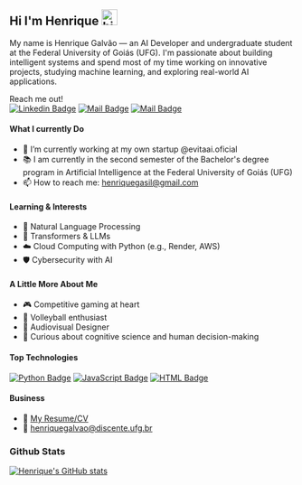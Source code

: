 ## Hi I'm Henrique <img src="https://user-images.githubusercontent.com/1303154/88677602-1635ba80-d120-11ea-84d8-d263ba5fc3c0.gif" width="28px" height="28px" alt="hi">

My name is Henrique Galvão — an AI Developer and undergraduate student at the Federal University of Goiás (UFG). I'm passionate about building intelligent systems and spend most of my time working on innovative projects, studying machine learning, and exploring real-world AI applications.

Reach me out! <br>
[![Linkedin Badge](https://img.shields.io/badge/-henriquegalva0-0e76a8?style=flat&labelColor=0e76a8&logo=linkedin&logoColor=white)](https://www.linkedin.com/in/henriquegalva0) [![Mail Badge](https://img.shields.io/badge/-@henriquegalva0-e84393?style=flat&labelColor=e84393&logo=instagram&logoColor=white)](https://www.instagram.com/henriquegalva0/) [![Mail Badge](https://img.shields.io/badge/-henriquegasil-c0392b?style=flat&labelColor=c0392b&logo=gmail&logoColor=white)](mailto:henriquegasil@gmail.com)

#### What I currently Do

- 🔭 I’m currently working at my own startup @evitaai.oficial
- 📚 I am currently in the second semester of the Bachelor's degree program in Artificial Intelligence at the Federal University of Goiás (UFG)
- 📫 How to reach me: henriquegasil@gmail.com

#### Learning & Interests

- 🧠 Natural Language Processing  
- 🤖 Transformers & LLMs  
- ☁️ Cloud Computing with Python (e.g., Render, AWS)  
- 🛡️ Cybersecurity with AI

#### A Little More About Me

- 🎮 Competitive gaming at heart
- 🏐 Volleyball enthusiast  
- 🎥 Audiovisual Designer
- 🧩 Curious about cognitive science and human decision-making  

#### Top Technologies

[![Python Badge](https://img.shields.io/badge/-Python-3776AB?style=for-the-badge&labelColor=black&logo=python&logoColor=3776AB)](#) [![JavaScript Badge](https://img.shields.io/badge/-JavaScript-F0DB4F?style=for-the-badge&labelColor=black&logo=javascript&logoColor=F0DB4F)](#) [![HTML Badge](https://img.shields.io/badge/-HTML5-E34F26?style=for-the-badge&labelColor=black&logo=html5&logoColor=E34F26)](#)

#### Business
- :paperclip: [My Resume/CV](http://lattes.cnpq.br/2697928938405442)
- :email: henriquegalvao@discente.ufg.br

### Github Stats

[![Henrique's GitHub stats](https://github-readme-stats.vercel.app/api?username=henriquegalva0&hide=contribs,prs&theme=dracula)](https://github.com/anuraghazra/github-readme-stats)
